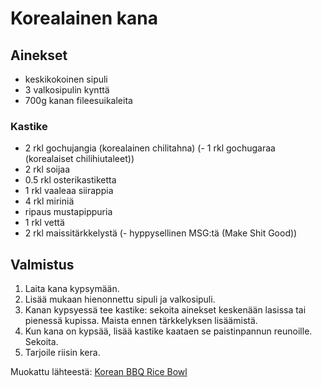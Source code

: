 # Korealainen kana

## Ainekset

- keskikokoinen sipuli
- 3 valkosipulin kynttä
- 700g kanan fileesuikaleita

### Kastike

- 2 rkl gochujangia (korealainen chilitahna)
(- 1 rkl gochugaraa (korealaiset chilihiutaleet))
- 2 rkl soijaa
- 0.5 rkl osterikastiketta
- 1 rkl vaaleaa siirappia
- 4 rkl miriniä
- ripaus mustapippuria
- 1 rkl vettä
- 2 rkl maissitärkkelystä
(- hyppysellinen MSG:tä (Make Shit Good))


## Valmistus

1. Laita kana kypsymään.
2. Lisää mukaan hienonnettu sipuli ja valkosipuli.
3. Kanan kypsyessä tee kastike: sekoita ainekset keskenään lasissa tai pienessä kupissa. Maista ennen tärkkelyksen lisäämistä.
4. Kun kana on kypsää, lisää kastike kaataen se paistinpannun reunoille. Sekoita.
5. Tarjoile riisin kera.


Muokattu lähteestä: [Korean BBQ Rice Bowl](https://aaronandclaire.com/gochujang-korean-bbq-rice-bowl/)
